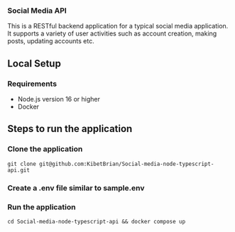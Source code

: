 ### Social Media API
This is a RESTful backend application for a typical social media application. It supports a variety of user activities such as account creation, making posts, updating accounts etc.

## Local Setup

### Requirements

- Node.js version 16 or higher
- Docker

## Steps to run the application

### Clone the application
```
git clone git@github.com:KibetBrian/Social-media-node-typescript-api.git

```
### Create a .env file similar to sample.env


### Run the application

```
cd Social-media-node-typescript-api && docker compose up

```



